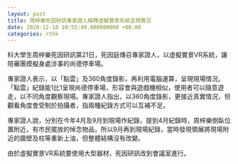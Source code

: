 ```yaml
---
layout: post
title: 周梓樂死因研訊專家證人解釋虛擬實景系統呈現實況
date: 2020-12-18 10:55:49.000000000 +08:00
categories: rthk
---
```


科大學生周梓樂死因研訊第21日，死因庭傳召專家證人，以虛擬實景VR系統，讓陪審團摸擬身處涉事的尚德停車場。

專家證人表示，以「點雲」及360角度錄影，再利用電腦運算，呈現現場情況。「點雲」紀錄能1比1呈現尚德停車場，形容會與遊戲機相似，使用者可以隨意遊走，以不同角度觀察現場。專家證人指出，以360角度錄影，更接近真實情況，但觀看角度會受制於拍攝者，指兩種紀錄方式可以互補不足。

專家證人說，分別在今年4月及9月到現場作紀錄，提到4月紀錄時，周梓樂倒臥位置附近，有市民擺放的悼念物品，所以9月再到現場紀錄，當時發現領展將現場附近的牆壁及柱等重新上油，但整體結構沒有改變。

由於虛擬實景VR系統要使用大型器材，死因研訊改到會議室進行。
